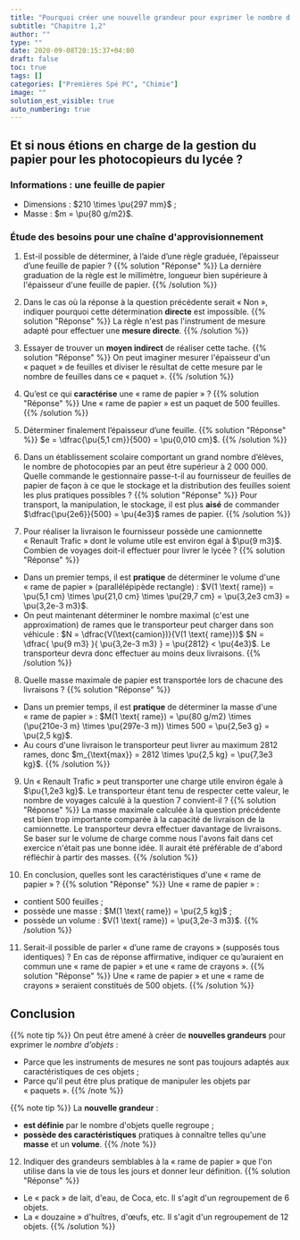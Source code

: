 ```yaml
---
title: "Pourquoi créer une nouvelle grandeur pour exprimer le nombre d’objets ?"
subtitle: "Chapitre 1,2"
author: ""
type: ""
date: 2020-09-08T20:15:37+04:00
draft: false
toc: true
tags: []
categories: ["Premières Spé PC", "Chimie"]
image: ""
solution_est_visible: true
auto_numbering: true
---
```


## Et si nous étions en charge de la gestion du papier pour les photocopieurs du lycée&nbsp;?

### Informations&nbsp;: une feuille de papier

- Dimensions : $210 \times \pu{297 mm}$&nbsp;;
- Masse : $m = \pu{80 g/m2}$.


### Étude des besoins pour une chaîne d'approvisionnement

1. Est-il possible de déterminer, à l’aide d’une règle graduée, l’épaisseur d’une feuille de papier&nbsp;?
{{% solution "Réponse" %}}
La dernière graduation de la règle est le millimètre, longueur bien supérieure à l'épaisseur d'une feuille de papier.
{{% /solution %}}

2. Dans le cas où la réponse à la question précédente serait « Non », indiquer pourquoi cette détermination **directe** est impossible.
{{% solution "Réponse" %}}
La règle n'est pas l'instrument de mesure adapté pour effectuer une **mesure directe**.
{{% /solution %}}

3. Essayer de trouver un **moyen indirect** de réaliser cette tache.
{{% solution "Réponse" %}}
On peut imaginer mesurer l'épaisseur d'un «&nbsp;paquet&nbsp;» de feuilles et diviser le résultat de cette mesure par le nombre de feuilles dans ce «&nbsp;paquet&nbsp;».
{{% /solution %}}

4. Qu’est ce qui **caractérise** une « rame de papier » ?
{{% solution "Réponse" %}}
Une «&nbsp;rame de papier&nbsp;» est un paquet de 500 feuilles.
{{% /solution %}}

5. Déterminer finalement l’épaisseur d’une feuille.
{{% solution "Réponse" %}}
$e = \dfrac{\pu{5,1 cm}}{500} = \pu{0,010 cm}$.
{{% /solution %}}

6. Dans un établissement scolaire comportant un grand nombre d’élèves, le nombre de photocopies par an peut être supérieur à 2&nbsp;000&nbsp;000. Quelle commande le gestionnaire passe-t-il au fournisseur de feuilles de papier de façon à ce que le stockage et la distribution des feuilles soient les plus pratiques possibles ?
{{% solution "Réponse" %}}
Pour transport, la manipulation, le stockage, il est plus **aisé** de commander $\dfrac{\pu{2e6}}{500} = \pu{4e3}$ rames de papier.
{{% /solution %}}

7. Pour réaliser la livraison le fournisseur possède une camionnette « Renault Trafic » dont le volume utile est environ égal à $\pu{9 m3}$. Combien de voyages doit-il effectuer pour livrer le lycée&nbsp;?
{{% solution "Réponse" %}}
- Dans un premier temps, il est **pratique** de déterminer le volume d'une «&nbsp;rame de papier&nbsp;» (parallélépipède rectangle)&nbsp;: $V(1 \text{ rame}) = \pu{5,1 cm} \times \pu{21,0 cm} \times \pu{29,7 cm} = \pu{3,2e3 cm3} = \pu{3,2e-3 m3}$.
- On peut maintenant déterminer le nombre maximal (c'est une approximation) de rames que le transporteur peut charger dans son véhicule&nbsp;: $N = \dfrac{V(\text{camion})}{V(1 \text{ rame})}$ $N = \dfrac{ \pu{9 m3} }{ \pu{3,2e-3 m3} } = \pu{2812} < \pu{4e3}$.
Le transporteur devra donc effectuer au moins deux livraisons. 
{{% /solution %}}

8. Quelle masse maximale de papier est transportée lors de chacune des livraisons&nbsp;?
{{% solution "Réponse" %}}
- Dans un premier temps, il est **pratique** de déterminer la masse d'une «&nbsp;rame de papier&nbsp;»&nbsp;: $M(1 \text{ rame}) = \pu{80 g/m2} \times (\pu{210e-3 m} \times \pu{297e-3 m}) \times 500 =  \pu{2,5e3 g} = \pu{2,5 kg}$.
- Au cours d'une livraison le transporteur peut livrer au maximum 2812 rames, donc $m_{\text{max}} = 2812 \times \pu{2,5 kg} = \pu{7,3e3 kg}$.
{{% /solution %}}

9. Un « Renault Trafic » peut transporter une charge utile environ égale à $\pu{1,2e3 kg}$. Le transporteur étant tenu de respecter cette valeur, le nombre de voyages calculé à la question 7 convient-il ?
{{% solution "Réponse" %}}
La masse maximale calculée à la question précédente est bien trop importante comparée à la capacité de livraison de la camionnette. Le transporteur devra effectuer davantage de livraisons.  
Se baser sur le volume de charge comme nous l'avons fait dans cet exercice n'était pas une bonne idée. Il aurait été préférable de d'abord réfléchir à partir des masses.
{{% /solution %}}

10. En conclusion, quelles sont les caractéristiques d'une «&nbsp;rame de papier&nbsp;»&nbsp;?
{{% solution "Réponse" %}}
Une «&nbsp;rame de papier&nbsp;»&nbsp;:
- contient 500 feuilles&nbsp;;
- possède une masse&nbsp;: $M(1 \text{ rame}) = \pu{2,5 kg}$&nbsp;;
- possède un volume&nbsp;: $V(1 \text{ rame}) = \pu{3,2e-3 m3}$.
{{% /solution %}}

11. Serait-il possible de parler « d’une rame de crayons » (supposés tous identiques) ? En cas de réponse affirmative, indiquer ce qu’auraient en commun une « rame de papier » et une « rame de crayons ».
{{% solution "Réponse" %}}
Une «&nbsp;rame de papier&nbsp;» et une «&nbsp;rame de crayons&nbsp;» seraient constitués de 500 objets.
{{% /solution %}}

## Conclusion


{{% note tip %}}
On peut être amené à créer de **nouvelles grandeurs** pour exprimer le *nombre d'objets*&nbsp;:
- Parce que les instruments de mesures ne sont pas toujours adaptés aux caractéristiques de ces objets&nbsp;;
- Parce qu'il peut être plus pratique de manipuler les objets par «&nbsp;paquets&nbsp;».
{{% /note %}}

{{% note tip %}}
La **nouvelle grandeur**&nbsp;:
- **est définie** par le nombre d'objets quelle regroupe&nbsp;;
- **possède des caractéristiques** pratiques à connaître telles qu'une **masse** et un **volume**.
{{% /note %}}

12. Indiquer des grandeurs semblables à la «&nbsp;rame de papier&nbsp;» que l'on utilise dans la vie de tous les jours et donner leur définition.
{{% solution "Réponse" %}}
- Le «&nbsp;pack&nbsp;» de lait, d'eau, de Coca, etc. Il s'agit d'un regroupement de 6 objets.
- La «&nbsp;douzaine&nbsp;» d'huîtres, d'œufs, etc. Il s'agit d'un regroupement de 12 objets.
{{% /solution %}}
